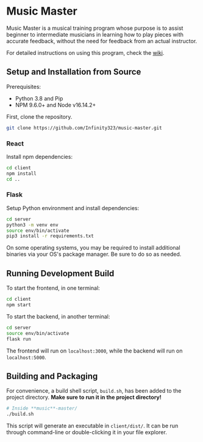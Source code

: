 # Music Master

Music Master is a musical training program whose purpose is to assist beginner to intermediate musicians in learning how to play pieces with accurate feedback, without the need for feedback from an actual instructor.

For detailed instructions on using this program, check the [wiki](https://github.com/Infinity323/music-master/wiki/).

## Setup and Installation from Source

Prerequisites:

- Python 3.8 and Pip
- NPM 9.6.0+ and Node v16.14.2+

First, clone the repository.

```bash
git clone https://github.com/Infinity323/music-master.git
```

### React

Install npm dependencies:

```bash
cd client
npm install
cd ..
```

### Flask

Setup Python environment and install dependencies:

```bash
cd server
python3 -m venv env
source env/bin/activate
pip3 install -r requirements.txt
```

On some operating systems, you may be required to install additional binaries via your OS's package manager. Be sure to do so as needed.

## Running Development Build

To start the frontend, in one terminal:

```bash
cd client
npm start
```

To start the backend, in another terminal:

```bash
cd server
source env/bin/activate
flask run
```

The frontend will run on `localhost:3000`, while the backend will run on `localhost:5000`.

## Building and Packaging

For convenience, a build shell script, `build.sh`, has been added to the project directory. **Make sure to run it in the project directory!**

```bash
# Inside **music**-master/
./build.sh
```

This script will generate an executable in `client/dist/`. It can be run through command-line or double-clicking it in your file explorer.
